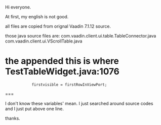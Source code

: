 Hi everyone.

At first, my english is not good.

all files are copied from orignal Vaadin 7.1.12 source.

those java source files are:
com.vaadin.client.ui.table.TableConnector.java
com.vaadin.client.ui.VScrollTable.java

the appended this is where TestTableWidget.java:1076
===
                firstvisible = firstRowInViewPort;
===

I don't know these variables' mean.
I just searched around source codes and I just put above one line.

thanks.
